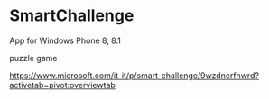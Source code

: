 # SmartChallenge
App for Windows Phone 8, 8.1

puzzle game

https://www.microsoft.com/it-it/p/smart-challenge/9wzdncrfhwrd?activetab=pivot:overviewtab
